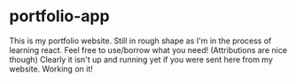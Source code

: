 # portfolio-app
 This is my portfolio website. Still in rough shape as I'm in the process of learning react. Feel free to use/borrow what you need! (Attributions are nice though)
Clearly it isn't up and running yet if you were sent here from my website. Working on it!
